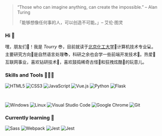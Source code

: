 >“Those who can imagine anything, can create the impossible.” – Alan Turing
>
>「能够想像任何事的人，可以创造不可能。」– 艾伦·图灵

### Hi  👋

嘿，朋友们🥰！我是 *Tourry* 😎，目前就读于[北京化工大学](https://www.buct.edu.cn/main.htm)🏫计算机技术专业💻。主要研究方向🎯是自然语言处理📚，科研之余也会学一些前端开发技术💨。热爱💖互联网事业，喜欢钻研技术📌，喜欢鼓捣稀奇古怪👾和狂拽炫酷🤖的玩意儿。

### Skills and Tools  👨🏽‍💻
![HTML5](https://img.shields.io/badge/-HTML5-E34F26?style=flat-square&logo=html5&logoColor=white)
![CSS3](https://img.shields.io/badge/-CSS3-1572B6?style=flat-square&logo=css3)
![JavaScript](https://img.shields.io/badge/-JavaScript-oringe?style=flat-square&logo=javascript)
![Vue.js](https://img.shields.io/badge/-Vue.js-75878a?style=flat-square&logo=vue.js&logoColor=#4FC08D)
![Python](https://img.shields.io/badge/-Python-abc88b?style=flat-square&logo=Python)
![Flask](https://img.shields.io/badge/-Flask-DB3552?style=flat-square&logo=Flask&logoColor=000000)

<br/>

![Windows](https://img.shields.io/badge/Windows-0078D6?style=flat-square&logo=windows&logoColor=white)
![Linux](https://img.shields.io/badge/Linux-FCC624?style=style=flat-square&logo=linux&logoColor=black)
![Visual Studio Code](https://img.shields.io/badge/-Visual%20Studio%20Code-007ACC?style=flat-square&logo=Visual%20Studio%20Code&logoColor=fff)
![Google Chrome](https://img.shields.io/badge/Chrome-4285F4?style=flat-square&logo=GoogleChrome&logoColor=white)
![Git](https://img.shields.io/badge/-Git-FCC624?style=flat-square&logo=git)

### Currently learning  📑

![Sass](https://img.shields.io/badge/-Sass-skyblue?style=flat-square&logo=sass)
![Webpack](https://img.shields.io/badge/-Webpack-75878a?style=flat-square&logo=webpack)
![Jest](https://img.shields.io/badge/-Jest-green?style=flat-square&logo=jest&logoColor=C21325)
![Jest](https://img.shields.io/badge/-Babel-148EFF?style=flat-square&logo=babel)

